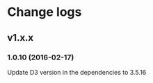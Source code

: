 # Change logs

## v1.x.x

<a name="1.0.10"></a>
### 1.0.10 (2016-02-17)

Update D3 version in the dependencies to 3.5.16

